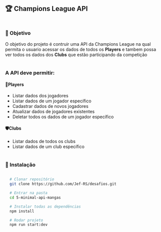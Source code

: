 ## 🏆 Champions League API<br><br>

### 📝 Objetivo

O objetivo do projeto é contruir uma API da Champions League na qual permita o usuario
acessar os dados de todos os **Players** e tambem possa ver todos os dados dos **Clubs** que estão participando da competição <br><br>

### A API deve permitir:

#### **👤Players**

- Listar dados dos jogadores
- Listar dados de um jogador específico
- Cadastrar dados de novos jogadores
- Atualizar dados de jogadores existentes
- Deletar todos os dados de um jogador específico

#### **🛡️Clubs**

- Listar dados de todos os clubs
- Listar dados de um club específico<br><br>

### 💾 Instalação

```bash

  # Clonar repositório
  git clone https://github.com/Jef-RS/desafios.git

  # Entrar na pasta
  cd 5-minimal-api-mangas

  # Instalar todas as dependências
  npm install

  # Rodar projeto
  npm run start:dev

```
